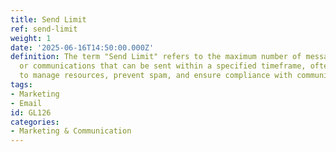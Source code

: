 ```yaml
---
title: Send Limit
ref: send-limit
weight: 1
date: '2025-06-16T14:50:00.000Z'
definition: The term "Send Limit" refers to the maximum number of messages, emails,
  or communications that can be sent within a specified timeframe, often implemented
  to manage resources, prevent spam, and ensure compliance with communication regulations.
tags:
- Marketing
- Email
id: GL126
categories:
- Marketing & Communication
---
```


